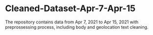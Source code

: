 # Cleaned-Dataset-Apr-7-Apr-15

The repository contains data from Apr 7, 2021 to Apr 15, 2021 with preprossessing process, including body and geolocation text cleaning.
